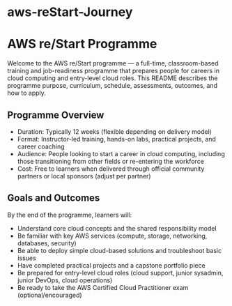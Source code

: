 # aws-reStart-Journey
# AWS re/Start Programme

Welcome to the AWS re/Start programme — a full-time, classroom-based training and job-readiness programme that prepares people for careers in cloud computing and entry-level cloud roles. This README describes the programme purpose, curriculum, schedule, assessments, outcomes, and how to apply.

## Programme Overview
- Duration: Typically 12 weeks (flexible depending on delivery model)
- Format: Instructor-led training, hands-on labs, practical projects, and career coaching
- Audience: People looking to start a career in cloud computing, including those transitioning from other fields or re-entering the workforce
- Cost: Free to learners when delivered through official community partners or local sponsors (adjust per partner)

## Goals and Outcomes
By the end of the programme, learners will:
- Understand core cloud concepts and the shared responsibility model
- Be familiar with key AWS services (compute, storage, networking, databases, security)
- Be able to deploy simple cloud-based solutions and troubleshoot basic issues
- Have completed practical projects and a capstone portfolio piece
- Be prepared for entry-level cloud roles (cloud support, junior sysadmin, junior DevOps, cloud operations)
- Be ready to take the AWS Certified Cloud Practitioner exam (optional/encouraged) 



